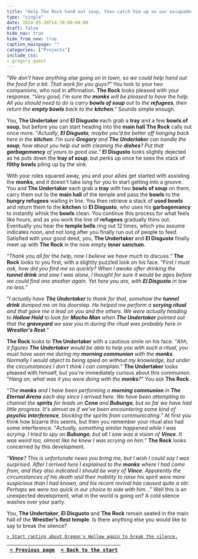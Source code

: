 ```yaml
---
title: "Help The Rock hand out soup, then catch him up on our escapades after."
type: "single"
date: 2024-05-20T14:39:00-04:00
draft: false
hide_nav: true
hide_from_new: true
caption_mainpage: ""
categories: ["Projects"]
include_css:
- gregory_quest
---
```


“*We don’t have anything else going on in town, so we could help hand out the food for a bit. That work for you guys?*” You look to your two companions, who nod in affirmation. **The Rock** looks pleased with your response. “*Very good, I’m sure the **monks** will be pleased to have the help. All you should need to do is carry **bowls of soup** out to the **refugees**, then return the **empty bowls** back to the **kitchen**.*” Sounds simple enough.

You, **The Undertaker** and **El Disgusto** each grab a **tray** and a few **bowls of soup**, but before you can start heading into the **main hall** **The Rock** calls out once more. “*Actually, **El Disgusto**, maybe you’d be better off hanging back here in the **kitchen**. I’m sure **Gregory** and **The Undertaker** can handle the **soup**, how about you help out with cleaning the **dishes**? Put that **garbagemancy** of yours to good use.*” **El Disgusto** looks slightly dejected as he puts down the **tray of soup**, but perks up once he sees the stack of **filthy bowls** piling up by the sink.

With your roles squared away, you and your allies get started with assisting the **monks**, and it doesn't take long for you to start getting into a groove. You and **The Undertaker** each grab a **tray** with two **bowls of soup** on them, carry them out to the **main hall** of the temple and pass the **bowls** to the **hungry refugees** waiting in line. You then retrieve a stack of **used bowls** and return them to the **kitchen** to **El Disgusto**, who uses his **garbagemancy** to instantly whisk the **bowls** clean. You continue this process for what feels like hours, and as you work the line of **refugees** gradually thins out. Eventually you hear the **temple bells** ring out 12 times, which you assume indicates noon, and not long after you finally run out of people to feed. Satisfied with your good deed, you, **The Undertaker** and **El Disgusto** finally meet up with **The Rock** in the now empty **inner sanctum**. 

“*Thank you all for the help, now I believe we have much to discuss.*” **The Rock** looks to you first, with a slightly puzzled look on his face. “*First I must ask, how did you find me so quickly? When I awoke after drinking the **tunnel drink** and saw I was alone, I thought for sure it would be ages before we could find one another again. Yet here you are, with **El Disgusto** in tow no less.*”

“*I actually have **The Undertaker** to thank for that, somehow the **tunnel drink** dumped me on his doorstep. He helped me perform a **scrying ritual** and that gave me a lead on you and the others. We were actually heading to **Hollow Hold** to look for **Macho Man** when **The Undertaker** pointed out that the **graveyard** we saw you in during the ritual was probably here in **Wrestler's Rest**.*”

**The Rock** looks to **The Undertaker** with a cautious smile on his face. “*Ahh, it figures **The Undertaker** would be able to help you with such a ritual, you must have seen me during my **morning communion** with the **monks**. Normally I would object to being spied on without my knowledge, but under the circumstances I don't think I can complain.*” **The Undertaker** looks pleased with himself, but you're immediately curious about this communion. “*Hang on, what was it you were doing with the **monks**?*” You ask **The Rock**. 

“*The **monks** and I have been performing a **morning communion** in **The Eternal Arena** each day since I arrived here. We have been attempting to channel the **spirits** for leads on **Cena** and **Bubungo**, but so far we have had little progress. It's almost as if we've been encountering some kind of **psychic interference**, blocking the spirits from communicating.*” At first you think how bizarre this seems, but then you remember your ritual also had some interference. “*Actually, something similar happened while I was scrying. I tried to spy on **Bubungo**, but all I saw was a vision of **Vince**. It was weird too, almost like he knew I was scrying on him.*” **The Rock** looks concerned by this development. 

“***Vince**? This is unfortunate news you bring me, but I wish I could say I was surprised. After I arrived here I explained to the **monks** where I had come from, and they also indicated I should be wary of **Vince**. Apparently the circumstances of his death and their inability to raise his spirit were more suspicious than I had known, and his recent revival has caused quite a stir. Perhaps we were too quick in our choice to side with him…*” Well this is an unexpected development, what in the world is going on? A cold silence washes over your party. 

You, **The Undertaker**, **El Disgusto** and **The Rock** remain seated in the main hall of the **Wrestler's Rest temple**. Is there anything else you would like to say to break the silence?

[``> Start ranting about Dragon's Hollow again to break the silence.``](../111)

|[``< Previous page``](../109)|[``< Back to the start``](../)|
|---|---|